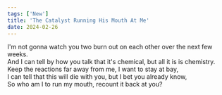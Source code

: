 ```yaml
---
tags: ['New']
title: 'The Catalyst Running His Mouth At Me'
date: 2024-02-26
---
```


I'm not gonna watch you two burn out on each other over the next few weeks.  
And I can tell by how you talk that it's chemical, but all it is is chemistry.  
Keep the reactions far away from me, I want to stay at bay,  
I can tell that this will die with you, but I bet you already know,  
So who am I to run my mouth, recount it back at you?
